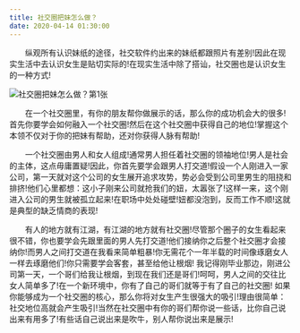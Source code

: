 ```yaml
---
title: 社交圈把妹怎么做？
date: 2020-04-14 01:30:00
---
```




　　纵观所有认识妹纸的途径，社交软件约出来的妹纸都跟照片有差别!因此在现实生活中去认识女生是贴切实际的!在现实生活中除了搭讪，社交圈也是认识女生的一种方式!

![社交圈把妹怎么做？第1张](/img/824abfb20b650c61fd593cd0dd932a2d.jpg)

　　在一个社交圈里，有你的朋友帮你做展示的话，那么你的成功机会大的很多!首先你要学会如何融入一个社交圈!然后在这个社交圈中获得自己的地位!掌握这个本领不仅对于你的把妹有帮助，还对你获得人脉有帮助!

　　一个社交圈由男人和女人组成!通常男人担任着社交圈的领袖地位!男人是社会的主体，这点毋庸置疑!因此，你首先要学会跟男人打交道!假设一个人刚进入一家公司，第一天就对这个公司的女生展开追求攻势，势必会受到公司里男生的阻挠和排挤!他们心里都想：这小子刚来公司就抢我们的妞，太嚣张了!这样一来，这个刚进入公司的男生就被孤立起来!在职场中处处碰壁!妞都没泡到，反而工作不顺!这就是典型的缺乏情商的表现!

　　有人的地方就有江湖，有江湖的地方就有社交圈!尽管那个圈子的女生看起来很不错，你也要学会先跟里面的男人先打交道!他们接纳你之后整个社交圈才会接纳你!而男人之间打交道在我看来简单粗暴!你无需花个一年半载的时间像琢磨女人一样去琢磨他们!你只需要学会客套，甚至给他让根烟! 我记得刚毕业那边，刚进公司第一天，一个哥们给我让根烟，到现在我们还是哥们!呵呵，男人之间的交往比女人简单多了!在一个新环境中，你有了自己的哥们就等于有了自己的社交圈! 如果你能够成为一个社交圈的核心，那么你将对女生产生很强大的吸引!理由很简单：社交地位高就会产生吸引!当然在社交圈中有你的哥们帮你说一些话，比你自己说出来有用多了!有些话自己说出来是吹牛，别人帮你说出来是展示!